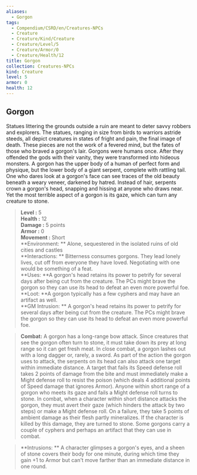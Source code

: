 ```yaml
---
aliases:
  - Gorgon
tags:
  - Compendium/CSRD/en/Creatures-NPCs
  - Creature
  - Creature/Kind/Creature
  - Creature/Level/5
  - Creature/Armor/0
  - Creature/Health/12
title: Gorgon
collection: Creatures-NPCs
kind: Creature
level: 5
armor: 0
health: 12
---
```

## Gorgon  
Statues littering the grounds outside a ruin are meant to deter savvy robbers and explorers. The statues, ranging in size from birds to warriors astride steeds, all depict creatures in states of fright and pain, the final image of death. These pieces are not the work of a fevered mind, but the fates of those who braved a gorgon's lair. Gorgons were humans once. After they offended the gods with their vanity, they were transformed into hideous monsters. A gorgon has the upper body of a human of perfect form and physique, but the lower body of a giant serpent, complete with rattling tail. One who dares look at a gorgon's face can see traces of the old beauty beneath a weary veneer, darkened by hatred. Instead of hair, serpents crown a gorgon's head, snapping and hissing at anyone who draws near. Yet the most terrible aspect of a gorgon is its gaze, which can turn any creature to stone.  

  
> **Level :** 5  
> **Health :** 12  
> **Damage :** 5 points  
> **Armor :** 0  
> **Movement :** Short  
> **Environment: ** Alone, sequestered in the isolated ruins of old cities and castles  
> **Interactions: ** Bitterness consumes gorgons. They lead lonely lives, cut off from everyone they have loved. Negotiating with one would be something of a feat.  
> **Uses: **A gorgon's head retains its power to petrify for several days after being cut from the creature. The PCs might brave the gorgon so they can use its head to defeat an even more powerful foe.  
> **Loot: **A gorgon typically has a few cyphers and may have an artifact as well.  
> **GM Intrusion: ** A gorgon's head retains its power to petrify for several days after being cut from the creature. The PCs might brave the gorgon so they can use its head to defeat an even more powerful foe.  

> **Combat:** 
> A gorgon has a long-range bow attack. Since creatures that see the gorgon often turn to stone, it must take down its prey at long range so it can get fresh meat. In close combat, a gorgon lashes out with a long dagger or, rarely, a sword. As part of the action the gorgon uses to attack, the serpents on its head can also attack one target within immediate distance. A target that fails its Speed defense roll takes 2 points of damage from the bite and must immediately make a Might defense roll to resist the poison (which deals 4 additional points of Speed damage that ignores Armor). 
Anyone within short range of a gorgon who meets its gaze and fails a Might defense roll turns to stone. In combat, when a character within short distance attacks the gorgon, they must avert their gaze (which hinders the attack by two steps) or make a Might defense roll. On a failure, they take 5 points of ambient damage as their flesh partly mineralizes. If the character is killed by this damage, they are turned to stone.
 Some gorgons carry a couple of cyphers and perhaps an artifact that they can use in combat.  
  

> **Intrusions: ** 
> A character glimpses a gorgon's eyes, and a sheen of stone covers their body for one minute, during which time they gain +1 to Armor but can't move farther than an immediate distance in one round.  
